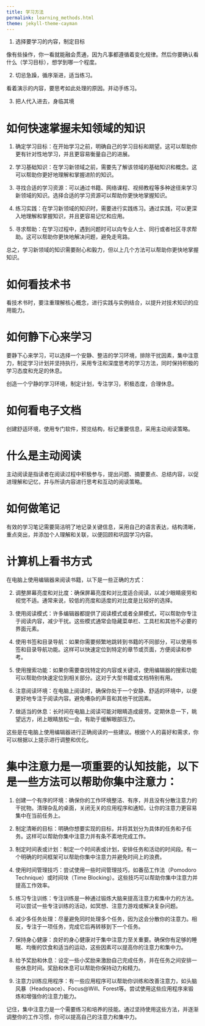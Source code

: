 ```yaml
---
title: 学习方法
permalink: learning_methods.html
theme: jekyll-theme-cayman
---
```


1. 选择要学习的内容，制定目标

像有些操作，你一看就能融会贯通，因为凡事都遵循着变化规律。然后你要确认看什么（学习目标），想学到哪一个程度。

2. 切忌急躁，循序渐进，适当练习。

看着演示的内容，要思考如此处理的原因。并动手练习。

3. 把人代入进去，身临其境

# 如何快速掌握未知领域的知识

1. 确定学习目标：在开始学习之前，明确自己的学习目标和期望。这可以帮助你更有针对性地学习，并且更容易衡量自己的进展。

2. 学习基础知识：在学习新领域之前，需要先了解该领域的基础知识和概念。这可以帮助你更好地理解和掌握进阶的知识。

3. 寻找合适的学习资源：可以通过书籍、网络课程、视频教程等多种途径来学习新领域的知识。选择合适的学习资源可以帮助你更快地掌握知识。

4. 练习实践：在学习新领域的知识时，需要进行实践练习。通过实践，可以更深入地理解和掌握知识，并且更容易记忆和应用。

5. 寻求帮助：在学习过程中，遇到问题时可以向专业人士、同行或者社区寻求帮助。这可以帮助你更快地解决问题，避免走弯路。

总之，学习新领域的知识需要耐心和毅力，但以上几个方法可以帮助你更快地掌握知识。

# 如何看技术书

看技术书时，要注重理解核心概念，进行实践与实例结合，以提升对技术知识的应用能力。

# 如何静下心来学习

要静下心来学习，可以选择一个安静、整洁的学习环境，排除干扰因素，集中注意力，制定学习计划并坚持执行，采用专注和深度思考的学习方法，同时保持积极的学习态度和充足的休息。

创造一个宁静的学习环境，制定计划，专注学习，积极态度，合理休息。

# 如何看电子文档

创建舒适环境，使用专门软件，预览结构，标记重要信息，采用主动阅读策略。

# 什么是主动阅读

主动阅读是指读者在阅读过程中积极参与，提出问题、摘要要点、总结内容，以促进理解和记忆，并与所读内容进行思考和互动的阅读策略。

# 如何做笔记

有效的学习笔记需要简洁明了地记录关键信息，采用自己的语言表达，结构清晰，重点突出，并添加个人理解和关联，以便回顾和巩固学习内容。

# 计算机上看书方式

在电脑上使用编辑器来阅读书籍，以下是一些正确的方式：

2. 调整屏幕亮度和对比度：确保屏幕亮度和对比度适合阅读，以减少眼睛疲劳和视觉不适。通常来说，较低的亮度和适度的对比度是比较好的选择。

4. 使用阅读模式：许多编辑器都提供了阅读模式或者全屏模式，可以帮助你专注于阅读内容，减少干扰。这些模式通常会隐藏菜单栏、工具栏和其他不必要的界面元素。

5. 使用书签和目录导航：如果你需要频繁地跳转到书籍的不同部分，可以使用书签和目录导航功能。这样可以快速定位到特定的章节或页面，方便阅读和参考。

6. 使用搜索功能：如果你需要查找特定的内容或关键词，使用编辑器的搜索功能可以帮助你快速定位到相关部分。这对于大型书籍或文档特别有用。

7. 注意阅读环境：在电脑上阅读时，确保你处于一个安静、舒适的环境中，以便更好地专注于阅读内容。避免嘈杂的声音和其他干扰因素。

8. 做适当的休息：长时间在电脑上阅读可能对眼睛造成疲劳。定期休息一下，眺望远方，闭上眼睛放松一会，有助于缓解眼部压力。

这些是在电脑上使用编辑器进行正确阅读的一些建议。根据个人的喜好和需求，你可以根据以上提示进行调整和优化。

# 集中注意力是一项重要的认知技能，以下是一些方法可以帮助你集中注意力：

1. 创建一个有序的环境：确保你的工作环境整洁、有序，并且没有分散注意力的干扰物。清理杂乱的桌面，关闭无关的应用程序和通知，让你的注意力更容易集中在当前任务上。

2. 制定清晰的目标：明确你想要实现的目标，并将其划分为具体的任务和子任务。这样可以帮助你集中注意力并有条不紊地完成工作。

3. 制定时间表或计划：制定一个时间表或计划，安排任务和活动的时间段。有一个明确的时间框架可以帮助你集中注意力并避免时间上的浪费。

4. 使用时间管理技巧：尝试使用一些时间管理技巧，如番茄工作法（Pomodoro Technique）或时间块（Time Blocking）。这些技巧可以帮助你集中注意力并提高工作效率。

5. 练习专注训练：专注训练是一种通过锻炼大脑来提高注意力和集中力的方法。可以尝试一些专注训练的活动，如冥想、注意力游戏或解决复杂问题。

6. 减少多任务处理：尽量避免同时处理多个任务，因为这会分散你的注意力。相反，专注于一项任务，完成它后再转移到下一个任务。

7. 保持身心健康：良好的身心健康对于集中注意力至关重要。确保你有足够的睡眠、均衡的饮食和适当的运动，这些因素可以提高你的注意力和集中力。

8. 给予奖励和休息：设定一些小奖励来激励自己完成任务，并在任务之间安排一些休息时间。奖励和休息可以帮助你保持动力和精力。

9. 注意力训练应用程序：有一些应用程序可以帮助你训练和改善注意力，如头脑风暴（Headspace）、Focus@Will、Forest等。尝试使用这些应用程序来锻炼和增强你的注意力能力。

记住，集中注意力是一个需要练习和培养的技能。通过坚持使用这些方法，并逐渐调整你的工作习惯，你可以提高自己的注意力和集中力。
